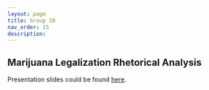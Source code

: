 ```yaml
---
layout: page
title: Group 10
nav_order: 15
description:
---
```


## Marijuana Legalization Rhetorical Analysis

Presentation slides could be found [here](group10.pdf).
